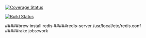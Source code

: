 [![Coverage Status](https://coveralls.io/repos/mdidier9/Ping/badge.png?branch=master)](https://coveralls.io/r/mdidier9/Ping?branch=master)

[![Build Status](https://travis-ci.org/mdidier9/Ping.svg?branch=master)](https://travis-ci.org/mdidier9/Ping)

#####brew install redis
#####redis-server /usr/local/etc/redis.conf
#####rake jobs:work










